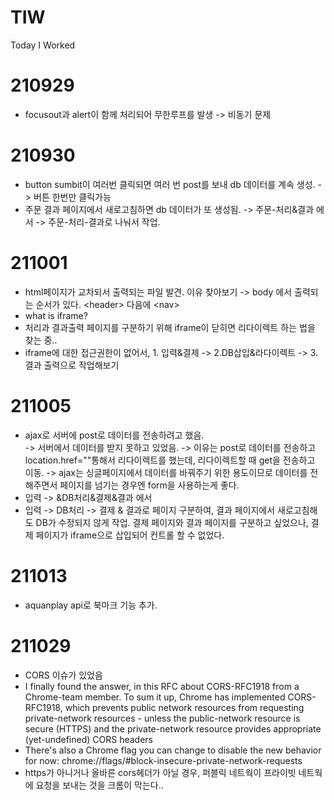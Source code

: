# TIW
Today I Worked

# 210929
- focusout과 alert이 함께 처리되어 무한루프를 발생 -> 비동기 문제 

# 210930 
- button sumbit이 여러번 클릭되면 여러 번 post를 보내 db 데이터를 계속 생성. -> 버튼 한번만 클릭가능
- 주문 결과 페이지에서 새로고침하면 db 데이터가 또 생성됨. -> 주문-처리&결과 에서 -> 주문-처리-결과로 나눠서 작업. 

# 211001
- html페이지가 교차되서 출력되는 파일 발견. 이유 찾아보기
-> body 에서 출력되는 순서가 있다. \<header\> 다음에 \<nav\>
- what is iframe? 
- 처리과 결과출력 페이지를 구분하기 위해 iframe이 닫히면 리다이렉트 하는 법을 찾는 중..
- iframe에 대한 접근권한이 없어서, 1. 입력&결제 -> 2.DB삽입&라다이렉트 -> 3. 결과 출력으로 작업해보기

# 211005
- ajax로 서버에 post로 데이터를 전송하려고 했음. <br/>
-> 서버에서 데이터를 받지 못하고 있었음. -> 이유는 post로 데이터를 전송하고 location.href=""통해서 리다이렉트를 했는데, 리다이렉트할 때 get을 전송하고 이동. -> ajax는 싱글페이지에서 데이터를 바꿔주기 위한 용도이므로 데이터를 전해주면서 페이지를 넘기는 경우엔 form을 사용하는게 좋다. 
- 입력 -> &DB처리&결제&결과 에서
- 입력 -> DB처리 -> 결제 & 결과로 페이지 구분하여, 결과 페이지에서 새로고침해도 DB가 수정되지 않게 작업. 결제 페이지와 결과 페이지를 구분하고 싶었으나, 결제 페이지가 iframe으로 삽입되어 컨트롤 할 수 없었다.

# 211013
- aquanplay api로 북마크 기능 추가. 

# 211029
- CORS 이슈가 있었음
- I finally found the answer, in this RFC about CORS-RFC1918 from a Chrome-team member. To sum it up, Chrome has implemented CORS-RFC1918, which prevents public network resources from requesting private-network resources - unless the public-network resource is secure (HTTPS) and the private-network resource provides appropriate (yet-undefined) CORS headers
- There's also a Chrome flag you can change to disable the new behavior for now: chrome://flags/#block-insecure-private-network-requests
- https가 아니거나 올바른 cors헤더가 아닐 경우, 퍼블릭 네트웍이 프라이빗 네트웍에 요청을 보내는 것을 크롬이 막는다.. 
